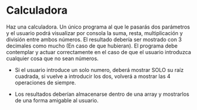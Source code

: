 # Calculadora

Haz una calculadora. Un único programa al que le pasarás dos parámetros y el usuario podrá visualizar por consola la suma, resta, multiplicación y división entre ambos números. El resultado debería ser mostrado con 3 decimales como mucho (En caso de que hubieran). El programa debe contemplar y actuar correctamente en el caso de que el usuario introduzca cualquier cosa que no sean números.

- Si el usuario introduce un solo numero, deberá mostrar SOLO su raíz cuadrada, si vuelve a introducir los dos, volverá a mostrar las 4 operaciones de siempre.

- Los resultados deberían almacenarse dentro de una array y mostrarlos de una forma amigable al usuario.